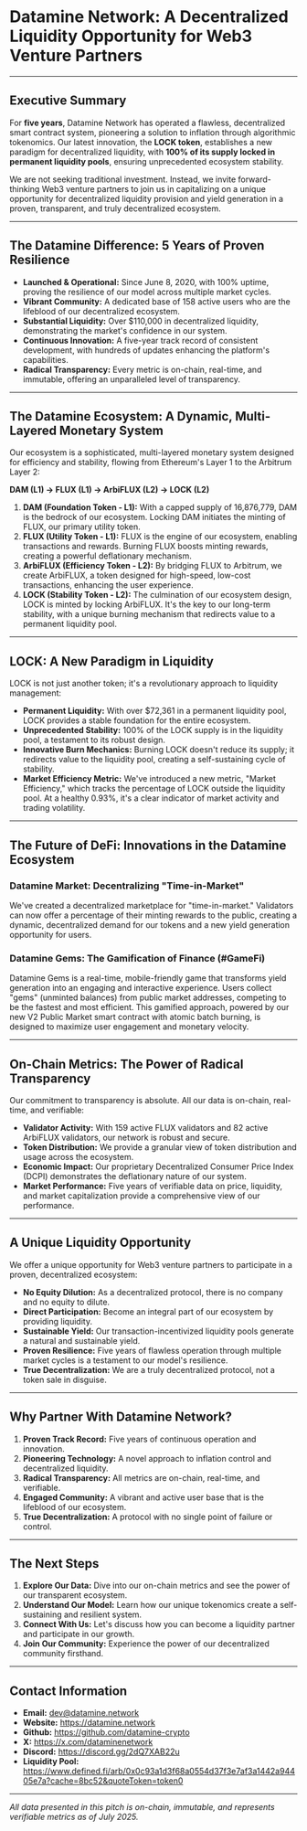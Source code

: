 # Datamine Network: A Decentralized Liquidity Opportunity for Web3 Venture Partners

---

## Executive Summary

For **five years**, Datamine Network has operated a flawless, decentralized smart contract system, pioneering a solution to inflation through algorithmic tokenomics. Our latest innovation, the **LOCK token**, establishes a new paradigm for decentralized liquidity, with **100% of its supply locked in permanent liquidity pools**, ensuring unprecedented ecosystem stability.

We are not seeking traditional investment. Instead, we invite forward-thinking Web3 venture partners to join us in capitalizing on a unique opportunity for decentralized liquidity provision and yield generation in a proven, transparent, and truly decentralized ecosystem.

---

## The Datamine Difference: 5 Years of Proven Resilience

*   **Launched & Operational:** Since June 8, 2020, with 100% uptime, proving the resilience of our model across multiple market cycles.
*   **Vibrant Community:** A dedicated base of 158 active users who are the lifeblood of our decentralized ecosystem.
*   **Substantial Liquidity:** Over $110,000 in decentralized liquidity, demonstrating the market's confidence in our system.
*   **Continuous Innovation:** A five-year track record of consistent development, with hundreds of updates enhancing the platform's capabilities.
*   **Radical Transparency:** Every metric is on-chain, real-time, and immutable, offering an unparalleled level of transparency.

---

## The Datamine Ecosystem: A Dynamic, Multi-Layered Monetary System

Our ecosystem is a sophisticated, multi-layered monetary system designed for efficiency and stability, flowing from Ethereum's Layer 1 to the Arbitrum Layer 2:

**DAM (L1) -> FLUX (L1) -> ArbiFLUX (L2) -> LOCK (L2)**

1.  **DAM (Foundation Token - L1):** With a capped supply of 16,876,779, DAM is the bedrock of our ecosystem. Locking DAM initiates the minting of FLUX, our primary utility token.
2.  **FLUX (Utility Token - L1):** FLUX is the engine of our ecosystem, enabling transactions and rewards. Burning FLUX boosts minting rewards, creating a powerful deflationary mechanism.
3.  **ArbiFLUX (Efficiency Token - L2):** By bridging FLUX to Arbitrum, we create ArbiFLUX, a token designed for high-speed, low-cost transactions, enhancing the user experience.
4.  **LOCK (Stability Token - L2):** The culmination of our ecosystem design, LOCK is minted by locking ArbiFLUX. It's the key to our long-term stability, with a unique burning mechanism that redirects value to a permanent liquidity pool.

---

## LOCK: A New Paradigm in Liquidity

LOCK is not just another token; it's a revolutionary approach to liquidity management:

*   **Permanent Liquidity:** With over $72,361 in a permanent liquidity pool, LOCK provides a stable foundation for the entire ecosystem.
*   **Unprecedented Stability:** 100% of the LOCK supply is in the liquidity pool, a testament to its robust design.
*   **Innovative Burn Mechanics:** Burning LOCK doesn't reduce its supply; it redirects value to the liquidity pool, creating a self-sustaining cycle of stability.
*   **Market Efficiency Metric:** We've introduced a new metric, "Market Efficiency," which tracks the percentage of LOCK outside the liquidity pool. At a healthy 0.93%, it's a clear indicator of market activity and trading volatility.

---

## The Future of DeFi: Innovations in the Datamine Ecosystem

### Datamine Market: Decentralizing "Time-in-Market"

We've created a decentralized marketplace for "time-in-market." Validators can now offer a percentage of their minting rewards to the public, creating a dynamic, decentralized demand for our tokens and a new yield generation opportunity for users.

### Datamine Gems: The Gamification of Finance (#GameFi)

Datamine Gems is a real-time, mobile-friendly game that transforms yield generation into an engaging and interactive experience. Users collect "gems" (unminted balances) from public market addresses, competing to be the fastest and most efficient. This gamified approach, powered by our new V2 Public Market smart contract with atomic batch burning, is designed to maximize user engagement and monetary velocity.

---

## On-Chain Metrics: The Power of Radical Transparency

Our commitment to transparency is absolute. All our data is on-chain, real-time, and verifiable:

*   **Validator Activity:** With 159 active FLUX validators and 82 active ArbiFLUX validators, our network is robust and secure.
*   **Token Distribution:** We provide a granular view of token distribution and usage across the ecosystem.
*   **Economic Impact:** Our proprietary Decentralized Consumer Price Index (DCPI) demonstrates the deflationary nature of our system.
*   **Market Performance:** Five years of verifiable data on price, liquidity, and market capitalization provide a comprehensive view of our performance.

---

## A Unique Liquidity Opportunity

We offer a unique opportunity for Web3 venture partners to participate in a proven, decentralized ecosystem:

*   **No Equity Dilution:** As a decentralized protocol, there is no company and no equity to dilute.
*   **Direct Participation:** Become an integral part of our ecosystem by providing liquidity.
*   **Sustainable Yield:** Our transaction-incentivized liquidity pools generate a natural and sustainable yield.
*   **Proven Resilience:** Five years of flawless operation through multiple market cycles is a testament to our model's resilience.
*   **True Decentralization:** We are a truly decentralized protocol, not a token sale in disguise.

---

## Why Partner With Datamine Network?

1.  **Proven Track Record:** Five years of continuous operation and innovation.
2.  **Pioneering Technology:** A novel approach to inflation control and decentralized liquidity.
3.  **Radical Transparency:** All metrics are on-chain, real-time, and verifiable.
4.  **Engaged Community:** A vibrant and active user base that is the lifeblood of our ecosystem.
5.  **True Decentralization:** A protocol with no single point of failure or control.

---

## The Next Steps

1.  **Explore Our Data:** Dive into our on-chain metrics and see the power of our transparent ecosystem.
2.  **Understand Our Model:** Learn how our unique tokenomics create a self-sustaining and resilient system.
3.  **Connect With Us:** Let's discuss how you can become a liquidity partner and participate in our growth.
4.  **Join Our Community:** Experience the power of our decentralized community firsthand.

---

## Contact Information

*   **Email:** dev@datamine.network
*   **Website:** https://datamine.network
*   **Github:** https://github.com/datamine-crypto
*   **X:** https://x.com/dataminenetwork
*   **Discord:** https://discord.gg/2dQ7XAB22u
*   **Liquidity Pool:** https://www.defined.fi/arb/0x0c93a1d3f68a0554d37f3e7af3a1442a94405e7a?cache=8bc52&quoteToken=token0

---

*All data presented in this pitch is on-chain, immutable, and represents verifiable metrics as of July 2025.*